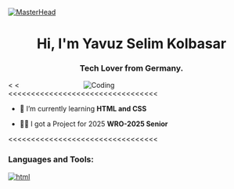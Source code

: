 [![MasterHead](https://user-images.githubusercontent.com/10498744/210012254-234538ff-d198-48aa-8964-37e6fd45d227.gif)](https://yavuzselimkolbasar.io)

<h1 align="center">Hi, I'm Yavuz Selim Kolbasar</h1>
<h3 align="center">Tech Lover from Germany.</h3>
<img align="right" alt="Coding" width="350" src="https://c.tenor.com/XgAG1LXjpcYAAAAd/apartamento-qualquer-banner-banner.gif">

<
<
<<<<<<<<<<<<<<<<<<<<<<<<<<<<<<<<<

- 🌱 I’m currently learning **HTML and CSS**

- 👨‍💻 I got a Project for 2025 **WRO-2025 Senior**


<<<<<<<<<<<<<<<<<<<<<<<<<<<<<<<<<


<h3 align="left">Languages and Tools:</h3>
<p  <img src="https://raw.githubusercontent.com/devicons/devicon/master/icons/python/python-original.svg" alt="python" width="40" height="40"/> </a> </p>
<p align="left"> <a href="https://github.com/yavuzselimkolbasar/yavuzselimkolbasar" target="_blank" rel="noreferrer">  <img src="[https://raw.githubusercontent.com/devicons/devicon/master/icons/python/python-original.svg](https://en.wikipedia.org/wiki/HTML5)" alt="html" width="40" height="40"/> </a> </p>
